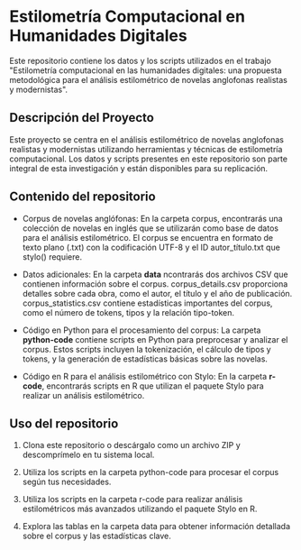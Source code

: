 # Estilometría Computacional en Humanidades Digitales
Este repositorio contiene los datos y los scripts utilizados en el trabajo "Estilometría computacional en las humanidades digitales: una propuesta metodológica para el análisis estilométrico de novelas anglofonas realistas y modernistas".

## Descripción del Proyecto

Este proyecto se centra en el análisis estilométrico de novelas anglofonas realistas y modernistas utilizando herramientas y técnicas de estilometría computacional. Los datos y scripts presentes en este repositorio son parte integral de esta investigación y están disponibles para su replicación.

## Contenido del repositorio ##
- Corpus de novelas anglófonas: En la carpeta corpus, encontrarás una colección de novelas en inglés que se utilizarán como base de datos para el análisis estilométrico. El corpus se encuentra en formato de texto plano (.txt) con la codificación UTF-8 y el ID autor_título.txt que stylo() requiere.
  
- Datos adicionales: En la carpeta **data** ncontrarás dos archivos CSV que contienen información sobre el corpus. corpus_details.csv proporciona detalles sobre cada obra, como el autor, el título y el año de publicación. corpus_statistics.csv contiene estadísticas importantes del corpus, como el número de tokens, tipos y la relación tipo-token.

- Código en Python para el procesamiento del corpus: La carpeta **python-code** contiene scripts en Python para preprocesar y analizar el corpus. Estos scripts incluyen la tokenización, el cálculo de tipos y tokens, y la generación de estadísticas básicas sobre las novelas.

- Código en R para el análisis estilométrico con Stylo: En la carpeta **r-code**, encontrarás scripts en R que utilizan el paquete Stylo para realizar un análisis estilométrico.

## Uso del repositorio ##
1. Clona este repositorio o descárgalo como un archivo ZIP y descomprímelo en tu sistema local.

2. Utiliza los scripts en la carpeta python-code para procesar el corpus según tus necesidades.

3. Utiliza los scripts en la carpeta r-code para realizar análisis estilométricos más avanzados utilizando el paquete Stylo en R.

4. Explora las tablas en la carpeta data para obtener información detallada sobre el corpus y las estadísticas clave.
